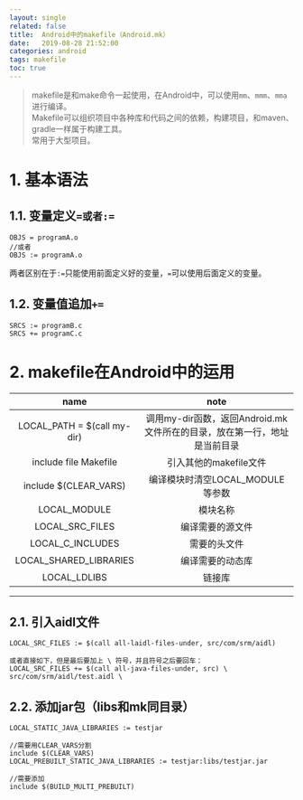 ```yaml
---
layout: single
related: false
title:  Android中的makefile（Android.mk）
date:   2019-08-28 21:52:00
categories: android
tags: makefile
toc: true
---
```


> makefile是和make命令一起使用，在Android中，可以使用`mm`、`mmm`、`mma`进行编译。  
> Makefile可以组织项目中各种库和代码之间的依赖，构建项目，和maven、gradle一样属于构建工具。  
> 常用于大型项目。
<!--more-->

# 1. 基本语法

## 1.1. 变量定义`=或者:=`

```shell
OBJS = programA.o
//或者
OBJS := programA.o
```

两者区别在于`:=`只能使用前面定义好的变量，`=`可以使用后面定义的变量。

## 1.2. 变量值追加`+=`

```shell
SRCS := programB.c
SRCS += programC.c
```

# 2. makefile在Android中的运用

name|note
:-:|:-:
LOCAL_PATH = $(call my-dir) | 调用my-dir函数，返回Android.mk文件所在的目录，放在第一行，地址是当前目录
include file Makefile | 引入其他的makefile文件
include $(CLEAR_VARS) | 编译模块时清空LOCAL_MODULE等参数
LOCAL_MODULE | 模块名称
LOCAL_SRC_FILES | 编译需要的源文件
LOCAL_C_INCLUDES | 需要的头文件
LOCAL_SHARED_LIBRARIES | 编译需要的动态库
LOCAL_LDLIBS | 链接库

***

## 2.1. 引入aidl文件

```shell
LOCAL_SRC_FILES := $(call all-laidl-files-under, src/com/srm/aidl)

或者直接如下，但是最后要加上 \ 符号，并且符号之后要回车：
LOCAL_SRC_FILES += $(call all-java-files-under, src) \
src/com/srm/aidl/test.aidl \

```

## 2.2. 添加jar包（libs和mk同目录）

```shell
LOCAL_STATIC_JAVA_LIBRARIES := testjar

//需要用CLEAR_VARS分割
include $(CLEAR_VARS)
LOCAL_PREBUILT_STATIC_JAVA_LIBRARIES := testjar:libs/testjar.jar

//需要添加
include $(BUILD_MULTI_PREBUILT)
```
